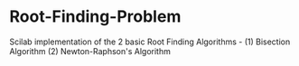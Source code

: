 # Root-Finding-Problem
Scilab implementation of the 2 basic Root Finding Algorithms - (1) Bisection Algorithm (2) Newton-Raphson's Algorithm
